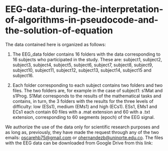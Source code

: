 # EEG-data-during-the-interpretation-of-algorithms-in-pseudocode-and-the-solution-of-equation
The data contained here is organized as follows:

1. The EEG_data folder contains 16 folders with the data corresponding to 16 subjects who participated in the study. These are: subject1, subject2, subject3, subject4, subject5, subject6, subject7, subject8, subject9, subject10, subject11, subject12, subject13, subject14, subject15 and subject16.

2. Each folder corresponding to each subject contains two folders and two files. The two folders are, for example in the case of subject1: s1Mat and s1Prog. S1Mat corresponds to the results of the mathematical tasks and contains, in turn, the 3 folders with the results for the three levels of difficulty: low (ESs1), medium (EMs1) and high (ECs1). ESs1, EMs1 and ECs1 each contain 60 files with a .mat extension and 60 with a .txt extension, corresponding to 60 segments (epoch) of the EEG signal.

We authorize the use of the data only for scientific research purposes and as long as, previously, they have made the request through any of the two emails: oscarehb75@gmail.com or ohernandezb@uninorte.edu.co.
The files with the EEG data can be downloaded from Google Drive from this link: 
